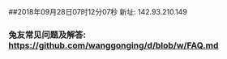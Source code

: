 ##2018年09月28日07时12分07秒 新址: 142.93.210.149
### 兔友常见问题及解答: https://github.com/wanggonging/d/blob/w/FAQ.md
